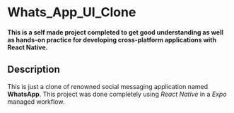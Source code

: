 # Whats_App_UI_Clone

#### This is a self made project completed to get good understanding as well as hands-on practice for developing cross-platform applications with React Native.

## Description

This is just a clone of renowned social messaging application named **WhatsApp**. This project was done completely using *React Native* in a *Expo* managed workflow.
